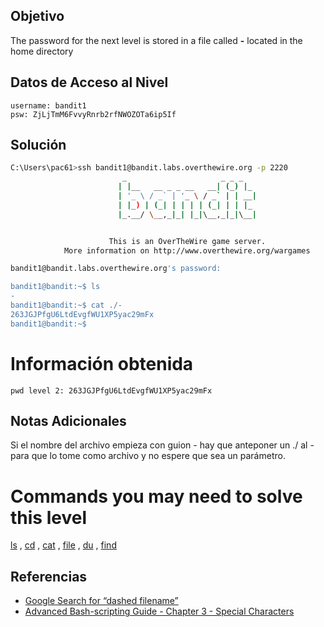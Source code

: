 ## Objetivo

The password for the next level is stored in a file called **-** located in the home directory

## Datos de Acceso al Nivel

```
username: bandit1
psw: ZjLjTmM6FvvyRnrb2rfNWOZOTa6ip5If
```

## Solución
```bash
C:\Users\pac61>ssh bandit1@bandit.labs.overthewire.org -p 2220
                         _                     _ _ _
                        | |__   __ _ _ __   __| (_) |_
                        | '_ \ / _` | '_ \ / _` | | __|
                        | |_) | (_| | | | | (_| | | |_
                        |_.__/ \__,_|_| |_|\__,_|_|\__|


                      This is an OverTheWire game server.
            More information on http://www.overthewire.org/wargames

bandit1@bandit.labs.overthewire.org's password:

bandit1@bandit:~$ ls
-
bandit1@bandit:~$ cat ./-
263JGJPfgU6LtdEvgfWU1XP5yac29mFx
bandit1@bandit:~$
```

# Información obtenida
``` ssh
pwd level 2: 263JGJPfgU6LtdEvgfWU1XP5yac29mFx
```
## Notas Adicionales

Si el nombre del archivo empieza con guion - hay que anteponer un ./ al - para que lo tome como archivo y no espere que sea un parámetro.

# Commands you may need to solve this level

[ls](https://manpages.ubuntu.com/manpages/noble/man1/ls.1.html) , [cd](https://manpages.ubuntu.com/manpages/noble/man1/cd.1posix.html) , [cat](https://manpages.ubuntu.com/manpages/noble/man1/cat.1.html) , [file](https://manpages.ubuntu.com/manpages/noble/man1/file.1.html) , [du](https://manpages.ubuntu.com/manpages/noble/man1/du.1.html) , [find](https://manpages.ubuntu.com/manpages/noble/man1/find.1.html)

## Referencias
- [Google Search for “dashed filename”](https://www.google.com/search?q=dashed+filename)
- [Advanced Bash-scripting Guide - Chapter 3 - Special Characters](https://linux.die.net/abs-guide/special-chars.html)